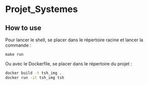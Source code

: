 # Projet_Systemes

## How to use

Pour lancer le shell, se placer dans le répertoire racine et lancer la commande :
```
make run
```
Ou avec le Dockerfile, se placer dans le répertoire du projet : 
```bash
docker build -t tsh_img .
docker run -it tsh_img tsh
```
